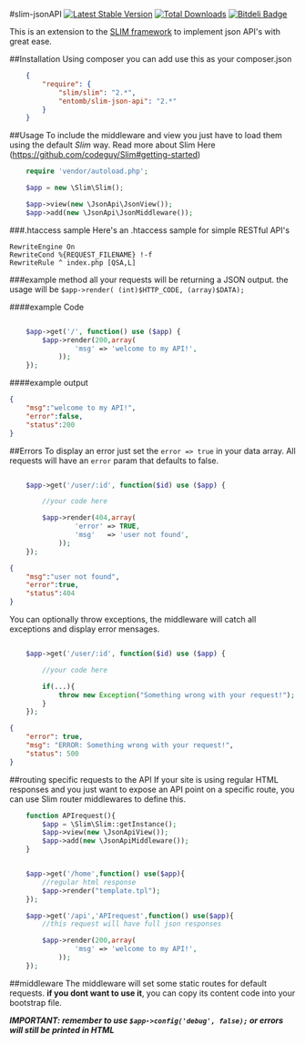 #slim-jsonAPI
[![Latest Stable Version](https://poser.pugx.org/entomb/slim-json-api/v/stable.png)](https://packagist.org/packages/entomb/slim-json-api)
[![Total Downloads](https://poser.pugx.org/entomb/slim-json-api/downloads.png)](https://packagist.org/packages/entomb/slim-json-api)
[![Bitdeli Badge](https://d2weczhvl823v0.cloudfront.net/entomb/slim-json-api/trend.png)](https://bitdeli.com/free "Bitdeli Badge")

This is an extension to the [SLIM framework](https://github.com/codeguy/Slim) to implement json API's with great ease.

##Installation
Using composer you can add use this as your composer.json

```json
    {
        "require": {
            "slim/slim": "2.*",
            "entomb/slim-json-api": "2.*"
        }
    }

```

##Usage
To include the middleware and view you just have to load them using the default _Slim_ way.
Read more about Slim Here (https://github.com/codeguy/Slim#getting-started)

```php
    require 'vendor/autoload.php';

    $app = new \Slim\Slim();

    $app->view(new \JsonApi\JsonView());
    $app->add(new \JsonApi\JsonMiddleware());
```

###.htaccess sample
Here's an .htaccess sample for simple RESTful API's
```
RewriteEngine On
RewriteCond %{REQUEST_FILENAME} !-f
RewriteRule ^ index.php [QSA,L]
```

###example method
all your requests will be returning a JSON output.
the usage will be `$app->render( (int)$HTTP_CODE, (array)$DATA);`

####example Code
```php

    $app->get('/', function() use ($app) {
        $app->render(200,array(
                'msg' => 'welcome to my API!',
            ));
    });

```


####example output
```json
{
    "msg":"welcome to my API!",
    "error":false,
    "status":200
}

```

##Errors
To display an error just set the `error => true` in your data array.
All requests will have an `error` param that defaults to false.

```php

    $app->get('/user/:id', function($id) use ($app) {

        //your code here

        $app->render(404,array(
                'error' => TRUE,
                'msg'   => 'user not found',
            ));
    });

```
```json
{
    "msg":"user not found",
    "error":true,
    "status":404
}

```

You can optionally throw exceptions, the middleware will catch all exceptions and display error mensages.

```php

    $app->get('/user/:id', function($id) use ($app) {

        //your code here

        if(...){
            throw new Exception("Something wrong with your request!");
        }
    });

```
```json
{
    "error": true,
    "msg": "ERROR: Something wrong with your request!",
    "status": 500
}

```


##routing specific requests to the API
If your site is using regular HTML responses and you just want to expose an API point on a specific route,
you can use Slim router middlewares to define this.

```php
    function APIrequest(){
        $app = \Slim\Slim::getInstance();
        $app->view(new \JsonApiView());
        $app->add(new \JsonApiMiddleware());
    }


    $app->get('/home',function() use($app){
        //regular html response
        $app->render("template.tpl");
    });

    $app->get('/api','APIrequest',function() use($app){
        //this request will have full json responses

        $app->render(200,array(
                'msg' => 'welcome to my API!',
            ));
    });
```


##middleware
The middleware will set some static routes for default requests.
**if you dont want to use it**, you can copy its content code into your bootstrap file.

***IMPORTANT: remember to use `$app->config('debug', false);` or errors will still be printed in HTML***
